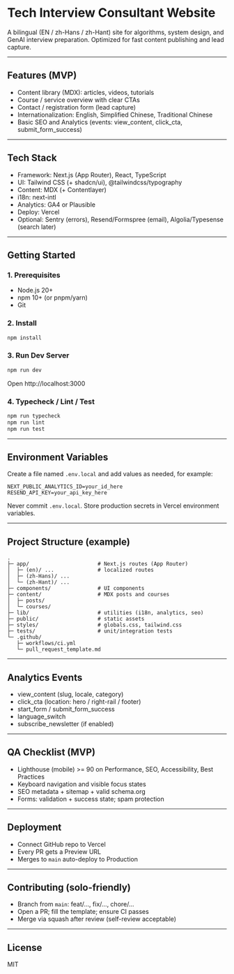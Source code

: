 # Tech Interview Consultant Website

A bilingual (EN / zh-Hans / zh-Hant) site for algorithms, system design, and GenAI interview preparation. Optimized for fast content publishing and lead capture.

---

## Features (MVP)
- Content library (MDX): articles, videos, tutorials
- Course / service overview with clear CTAs
- Contact / registration form (lead capture)
- Internationalization: English, Simplified Chinese, Traditional Chinese
- Basic SEO and Analytics (events: view_content, click_cta, submit_form_success)

---

## Tech Stack
- Framework: Next.js (App Router), React, TypeScript
- UI: Tailwind CSS (+ shadcn/ui), @tailwindcss/typography
- Content: MDX (+ Contentlayer)
- i18n: next-intl
- Analytics: GA4 or Plausible
- Deploy: Vercel
- Optional: Sentry (errors), Resend/Formspree (email), Algolia/Typesense (search later)

---

## Getting Started

### 1. Prerequisites
- Node.js 20+
- npm 10+ (or pnpm/yarn)
- Git

### 2. Install
```bash
npm install
```

### 3. Run Dev Server
```bash
npm run dev
```
Open http://localhost:3000

### 4. Typecheck / Lint / Test
```bash
npm run typecheck
npm run lint
npm run test
```

---

## Environment Variables
Create a file named `.env.local` and add values as needed, for example:

```
NEXT_PUBLIC_ANALYTICS_ID=your_id_here
RESEND_API_KEY=your_api_key_here
```

Never commit `.env.local`. Store production secrets in Vercel environment variables.

---

## Project Structure (example)
```
.
├─ app/                      # Next.js routes (App Router)
│  ├─ (en)/ ...              # localized routes
│  ├─ (zh-Hans)/ ...
│  └─ (zh-Hant)/ ...
├─ components/               # UI components
├─ content/                  # MDX posts and courses
│  ├─ posts/
│  └─ courses/
├─ lib/                      # utilities (i18n, analytics, seo)
├─ public/                   # static assets
├─ styles/                   # globals.css, tailwind.css
├─ tests/                    # unit/integration tests
└─ .github/
   ├─ workflows/ci.yml
   └─ pull_request_template.md
```

---

## Analytics Events
- view_content (slug, locale, category)
- click_cta (location: hero / right-rail / footer)
- start_form / submit_form_success
- language_switch
- subscribe_newsletter (if enabled)

---

## QA Checklist (MVP)
- Lighthouse (mobile) >= 90 on Performance, SEO, Accessibility, Best Practices
- Keyboard navigation and visible focus states
- SEO metadata + sitemap + valid schema.org
- Forms: validation + success state; spam protection

---

## Deployment
- Connect GitHub repo to Vercel
- Every PR gets a Preview URL
- Merges to `main` auto-deploy to Production

---

## Contributing (solo-friendly)
- Branch from `main`: feat/..., fix/..., chore/...
- Open a PR; fill the template; ensure CI passes
- Merge via squash after review (self-review acceptable)

---

## License
MIT

